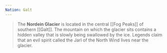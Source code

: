 ```yaml
---
Nation: Galt
---
```

> The **Nordein Glacier** is located in the central [[Fog Peaks]] of southern [[Galt]]. The mountain on which the glacier sits contains a hidden valley that is slowly being swallowed by the ice. Legends claim that an evil spirit called the Jarl of the North Wind lives near the glacier.